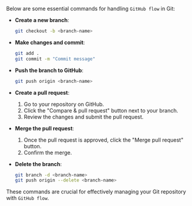 Below are some essential commands for handling `GitHub flow` in Git:

- **Create a new branch**:
    ```sh
    git checkout -b <branch-name>
    ```

- **Make changes and commit**:
    ```sh
    git add .
    git commit -m "Commit message"
    ```

- **Push the branch to GitHub**:
    ```sh
    git push origin <branch-name>
    ```

- **Create a pull request**:
    1. Go to your repository on GitHub.
    2. Click the "Compare & pull request" button next to your branch.
    3. Review the changes and submit the pull request.

- **Merge the pull request**:
    1. Once the pull request is approved, click the "Merge pull request" button.
    2. Confirm the merge.

- **Delete the branch**:
    ```sh
    git branch -d <branch-name>
    git push origin --delete <branch-name>
    ```

These commands are crucial for effectively managing your Git repository with `GitHub flow`.
